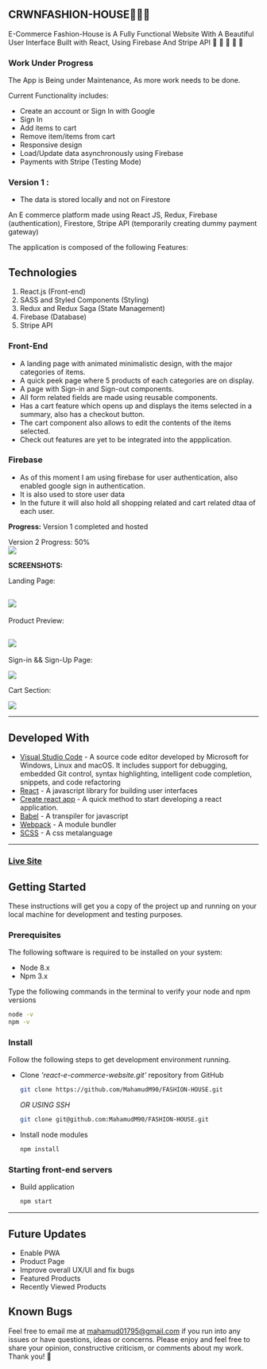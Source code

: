 
## CRWNFASHION-HOUSE👚👖👔

E-Commerce Fashion-House is A Fully Functional Website With A Beautiful User Interface Built with React, Using Firebase And Stripe API 👔 👕 👚 👛 👜 


### Work Under Progress
The App is Being under Maintenance, As more work needs to be done.

Current Functionality includes:

- Create an account or Sign In with Google
- Sign In
- Add items to cart
- Remove item/items from cart
- Responsive design
- Load/Update data asynchronously using Firebase
- Payments with Stripe (Testing Mode)

### Version 1 :
* The data is stored locally and not on Firestore

An E commerce platform made using React JS, Redux, Firebase (authentication), Firestore, Stripe API (temporarily creating dummy payment gateway)

The application is composed of the following Features:


## Technologies

1. React.js (Front-end)
2. SASS and Styled Components (Styling)
3. Redux and Redux Saga (State Management)
5. Firebase (Database)
6. Stripe API

### Front-End
* A landing page with animated minimalistic design, with the major categories of items.
* A quick peek page where 5 products of each categories are on display.
* A page with Sign-in and Sign-out components.
* All form related fields are made using reusable components.
* Has a cart feature which opens up and displays the items selected in a summary, also has a checkout button.
* The cart component also allows to edit the contents of the items selected.
* Check out features are yet to be integrated into the appplication. 


### Firebase

* As of this moment I am using firebase for user authentication, also enabled google sign in authentication.
* It is also used to store user data 
* In the future it will also hold all shopping related and cart related dtaa of each user.

**Progress:**
Version 1 completed and hosted

Version 2 Progress: 50%
<br/>
![](src/assets/progressbar.png)


**SCREENSHOTS:**

Landing Page:

![](src/assets/main-screen.png)
---
Product Preview:

![](src/assets/preview-page.png)
---
Sign-in && Sign-Up Page:

![](src/assets/signinup.png)

Cart Section:

![](src/assets/cart.png)

---

## Developed With

* [Visual Studio Code](https://code.visualstudio.com/) - A source code editor developed by Microsoft for Windows, Linux and macOS. It includes support for debugging, embedded Git control, syntax highlighting, intelligent code completion, snippets, and code refactoring
* [React](https://reactjs.org/) - A javascript library for building user interfaces
* [Create react app](https://create-react-app.dev/) - A quick method to start developing a react application.
* [Babel](https://babeljs.io/) - A transpiler for javascript
* [Webpack](https://webpack.js.org/) - A module bundler
* [SCSS](http://sass-lang.com/) - A css metalanguage

---
 ###    [Live Site](https://crwn-live-preview.herokuapp.com/)

## Getting Started

These instructions will get you a copy of the project up and running on your local machine for development and testing purposes.

### Prerequisites

The following software is required to be installed on your system:

* Node 8.x
* Npm 3.x

Type the following commands in the terminal to verify your node and npm versions

```bash
node -v
npm -v
```

### Install

Follow the following steps to get development environment running.

* Clone _'react-e-commerce-website.git'_ repository from GitHub

  ```bash
  git clone https://github.com/MahamudM90/FASHION-HOUSE.git
  ```

   _OR USING SSH_

  ```bash
  git clone git@github.com:MahamudM90/FASHION-HOUSE.git
  ```

* Install node modules

   ```bash
   npm install
   ```


### Starting front-end servers

* Build application

  ```bash
  npm start
  ```
---

## Future Updates

- Enable PWA
- Product Page
- Improve overall UX/UI and fix bugs
- Featured Products
- Recently Viewed Products

## Known Bugs

Feel free to email me at mahamud01795@gmail.com if you run into any issues or have questions, ideas or concerns. Please enjoy
and feel free to share your opinion, constructive criticism, or comments about my work. Thank you! 🙂
